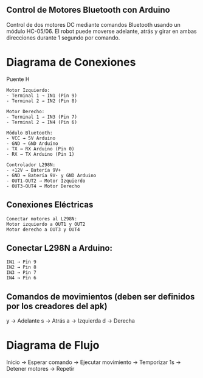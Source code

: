 ## Control de Motores Bluetooth con Arduino
Control de dos motores DC mediante comandos Bluetooth usando un módulo HC-05/06. El robot puede moverse adelante, atrás y girar en ambas direcciones durante 1 segundo por comando.

# Diagrama de Conexiones
Puente H 
```
Motor Izquierdo:
- Terminal 1 → IN1 (Pin 9)
- Terminal 2 → IN2 (Pin 8)

Motor Derecho:
- Terminal 1 → IN3 (Pin 7)
- Terminal 2 → IN4 (Pin 6)
```

```
Módulo Bluetooth:
- VCC → 5V Arduino
- GND → GND Arduino
- TX → RX Arduino (Pin 0)
- RX → TX Arduino (Pin 1)
```

```
Controlador L298N:
- +12V → Batería 9V+
- GND → Batería 9V- y GND Arduino
- OUT1-OUT2 → Motor Izquierdo
- OUT3-OUT4 → Motor Derecho
```

## Conexiones Eléctricas
```
Conectar motores al L298N:
Motor izquierdo a OUT1 y OUT2
Motor derecho a OUT3 y OUT4
```

## Conectar L298N a Arduino:
```
IN1 → Pin 9
IN2 → Pin 8
IN3 → Pin 7
IN4 → Pin 6
```
## Comandos de movimientos (deben ser definidos por los creadores del apk)

y → Adelante
s → Atrás
a → Izquierda
d → Derecha

# Diagrama de Flujo
Inicio → Esperar comando → Ejecutar movimiento → Temporizar 1s → Detener motores → Repetir